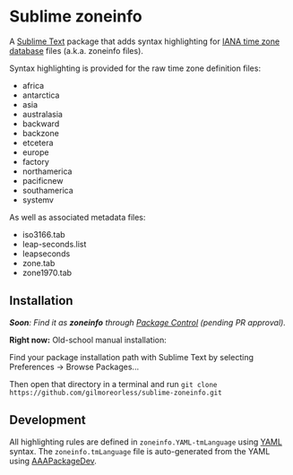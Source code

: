 # Sublime zoneinfo

A [Sublime Text](http://www.sublimetext.com/) package that adds syntax highlighting for [IANA time zone database](http://iana.org/time-zones) files (a.k.a. zoneinfo files).

Syntax highlighting is provided for the raw time zone definition files:

- africa
- antarctica
- asia
- australasia
- backward
- backzone
- etcetera
- europe
- factory
- northamerica
- pacificnew
- southamerica
- systemv

As well as associated metadata files:

- iso3166.tab
- leap-seconds.list
- leapseconds
- zone.tab
- zone1970.tab

## Installation

_**Soon**: Find it as **zoneinfo** through [Package Control](https://packagecontrol.io/) (pending PR approval)._

**Right now:** Old-school manual installation:

Find your package installation path with Sublime Text by selecting Preferences -> Browse Packages...

Then open that directory in a terminal and run `git clone https://github.com/gilmoreorless/sublime-zoneinfo.git`

## Development

All highlighting rules are defined in `zoneinfo.YAML-tmLanguage` using [YAML](http://en.wikipedia.org/wiki/YAML) syntax. The `zoneinfo.tmLanguage` file is auto-generated from the YAML using [AAAPackageDev](https://github.com/SublimeText/AAAPackageDev).
